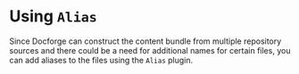 # Using `Alias`
Since Docforge can construct the content bundle from multiple repository sources and there could be a need for additional names for certain files,
you can add aliases to the files using the `Alias` plugin.